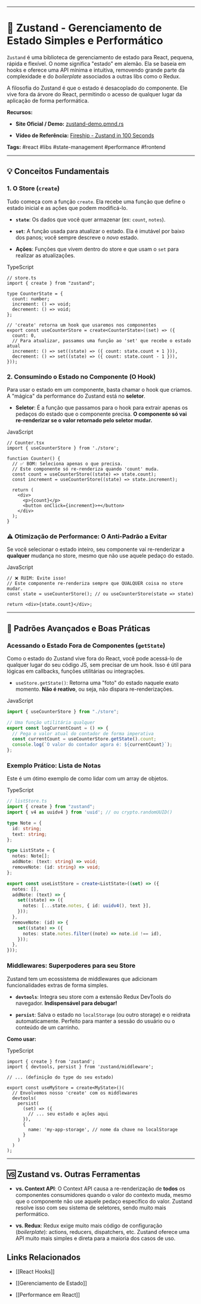 
---

# 🐻 Zustand - Gerenciamento de Estado Simples e Performático

`Zustand` é uma biblioteca de gerenciamento de estado para React, pequena, rápida e flexível. O nome significa "estado" em alemão. Ela se baseia em hooks e oferece uma API mínima e intuitiva, removendo grande parte da complexidade e do _boilerplate_ associados a outras libs como o Redux.

A filosofia do Zustand é que o estado é desacoplado do componente. Ele vive fora da árvore do React, permitindo o acesso de qualquer lugar da aplicação de forma performática.

**Recursos:**

- **Site Oficial / Demo:** [zustand-demo.pmnd.rs](https://zustand-demo.pmnd.rs/)
    
- **Vídeo de Referência:** [Fireship - Zustand in 100 Seconds](https://www.youtube.com/watch?v=_ngCLZ5Iz-0)
    

**Tags:** #react #libs #state-management #performance #frontend

---

## 💡 Conceitos Fundamentais

### 1. O Store (`create`)

Tudo começa com a função `create`. Ela recebe uma função que define o estado inicial e as ações que podem modificá-lo.

- **`state`**: Os dados que você quer armazenar (ex: `count`, `notes`).
    
- **`set`**: A função usada para atualizar o estado. Ela é imutável por baixo dos panos; você sempre descreve o _novo_ estado.
    
- **Ações**: Funções que vivem dentro do store e que usam o `set` para realizar as atualizações.
    

TypeScript

```
// store.ts
import { create } from "zustand";

type CounterState = {
  count: number;
  increment: () => void;
  decrement: () => void;
};

// 'create' retorna um hook que usaremos nos componentes
export const useCounterStore = create<CounterState>((set) => ({
  count: 0,
  // Para atualizar, passamos uma função ao 'set' que recebe o estado atual
  increment: () => set((state) => ({ count: state.count + 1 })),
  decrement: () => set((state) => ({ count: state.count - 1 })),
}));
```

### 2. Consumindo o Estado no Componente (O Hook)

Para usar o estado em um componente, basta chamar o hook que criamos. A "mágica" da performance do Zustand está no **seletor**.

- **Seletor**: É a função que passamos para o hook para extrair apenas os pedaços do estado que o componente precisa. **O componente só vai re-renderizar se o valor retornado pelo seletor mudar.**
    

JavaScript

```
// Counter.tsx
import { useCounterStore } from './store';

function Counter() {
  // ✅ BOM: Seleciona apenas o que precisa.
  // Este componente só re-renderiza quando 'count' muda.
  const count = useCounterStore((state) => state.count);
  const increment = useCounterStore((state) => state.increment);

  return (
    <div>
      <p>{count}</p>
      <button onClick={increment}>+</button>
    </div>
  );
}
```

### ⚠️ Otimização de Performance: O Anti-Padrão a Evitar

Se você selecionar o estado inteiro, seu componente vai re-renderizar a **qualquer** mudança no store, mesmo que não use aquele pedaço do estado.

JavaScript

```
// ❌ RUIM: Evite isso!
// Este componente re-renderiza sempre que QUALQUER coisa no store mudar.
const state = useCounterStore(); // ou useCounterStore(state => state)

return <div>{state.count}</div>;
```

---

## 🚀 Padrões Avançados e Boas Práticas

### Acessando o Estado Fora de Componentes (`getState`)

Como o estado do Zustand vive fora do React, você pode acessá-lo de qualquer lugar do seu código JS, sem precisar de um hook. Isso é útil para lógicas em callbacks, funções utilitárias ou integrações.

- `useStore.getState()`: Retorna uma "foto" do estado naquele exato momento. **Não é reativo**, ou seja, não dispara re-renderizações.
    

JavaScript

```ts
import { useCounterStore } from "./store";

// Uma função utilitária qualquer
export const logCurrentCount = () => {
  // Pega o valor atual do contador de forma imperativa
  const currentCount = useCounterStore.getState().count;
  console.log(`O valor do contador agora é: ${currentCount}`);
};
```

### Exemplo Prático: Lista de Notas

Este é um ótimo exemplo de como lidar com um array de objetos.

TypeScript

```ts
// listStore.ts
import { create } from "zustand";
import { v4 as uuidv4 } from 'uuid'; // ou crypto.randomUUID()

type Note = {
  id: string;
  text: string;
};

type ListState = {
  notes: Note[];
  addNote: (text: string) => void;
  removeNote: (id: string) => void;
};

export const useListStore = create<ListState>((set) => ({
  notes: [],
  addNote: (text) => {
    set((state) => ({
      notes: [...state.notes, { id: uuidv4(), text }],
    }));
  },
  removeNote: (id) => {
    set((state) => ({
      notes: state.notes.filter((note) => note.id !== id),
    }));
  },
}));
```

### Middlewares: Superpoderes para seu Store

Zustand tem um ecossistema de middlewares que adicionam funcionalidades extras de forma simples.

- **`devtools`**: Integra seu store com a extensão Redux DevTools do navegador. **Indispensável para debugar!**
    
- **`persist`**: Salva o estado no `localStorage` (ou outro storage) e o reidrata automaticamente. Perfeito para manter a sessão do usuário ou o conteúdo de um carrinho.
    

**Como usar:**

TypeScript

```
import { create } from 'zustand';
import { devtools, persist } from 'zustand/middleware';

// ... (definição do type do seu estado)

export const useMyStore = create<MyState>()(
  // Envolvemos nosso 'create' com os middlewares
  devtools(
    persist(
      (set) => ({
        // ... seu estado e ações aqui
      }),
      {
        name: 'my-app-storage', // nome da chave no localStorage
      }
    )
  )
);
```

---

## 🆚 Zustand vs. Outras Ferramentas

- **vs. Context API**: O Context API causa a re-renderização de **todos** os componentes consumidores quando o valor do contexto muda, mesmo que o componente não use aquele pedaço específico do valor. Zustand resolve isso com seu sistema de seletores, sendo muito mais performático.
    
- **vs. Redux**: Redux exige muito mais código de configuração (_boilerplate_): actions, reducers, dispatchers, etc. Zustand oferece uma API muito mais simples e direta para a maioria dos casos de uso.
    

## Links Relacionados

- [[React Hooks]]
    
- [[Gerenciamento de Estado]]
    
- [[Performance em React]]